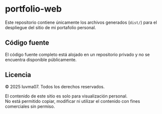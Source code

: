 # portfolio-web

Este repositorio contiene únicamente los archivos generados (`dist/`) para el despliegue del sitio de mi portafolio personal.

## Código fuente

El código fuente completo está alojado en un repositorio privado y no se encuentra disponible públicamente.

## Licencia

© 2025 luvma07. Todos los derechos reservados.

El contenido de este sitio es solo para visualización personal.  
No está permitido copiar, modificar ni utilizar el contenido con fines comerciales sin permiso.
